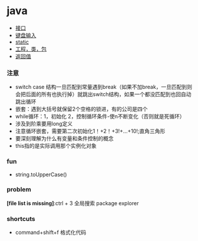 # java
- [接口](https://github.com/ScottXiong/java/blob/master/files/interface.md)
- [键盘输入](https://github.com/ScottXiong/java/blob/master/files/tap.md)
- [static](https://github.com/ScottXiong/java/blob/master/files/static.md)
- [工程，类，包](https://github.com/ScottXiong/java/blob/master/files/project.md)
- [返回值](https://github.com/ScottXiong/java/blob/master/files/RETURN.MD)

### 注意
- switch case 结构一旦匹配到常量遇到break（如果不加break，一旦匹配到则会把后面的所有也执行掉）就跳出switch结构，如果一个都没匹配到也回自动跳出循环
- 嵌套：遇到大括号就保留2个空格的锁进，有的公司是四个
- while循环：1，初始化 2，控制循环条件-使n不断变化（否则就是死循环）
- 涉及到阶乘要用long定义
- 注意循环嵌套，需要第二次初始化1！+2！+3!+...+10!;直角三角形
- 要深刻理解为什么有变量和条件控制的概念
- this指的是实际调用那个实例化对象

### fun
- string.toUpperCase()
### problem
**[file list is missing]**:ctrl + 3 全局搜索 package explorer
### shortcuts
- command+shift+f 格式化代码
